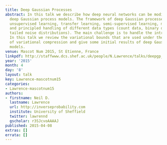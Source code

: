 ```yaml
---
title: Deep Gaussian Processes
abstract: In this talk we describe how deep neural networks can be modified to produce
  deep Gaussian process models. The framework of deep Gaussian processes allow for
  unsupervised learning, transfer learning, semi-supervised learning, multi-task learning
  and principled handling of different data types (count data, binary data, heavy
  tailed noise distributions). The main challenge is to handle the intractabilities.
  In this talk we review the variational bounds that are used under the framework
  of variational compression and give some initial results of deep Gaussian process
  models.
venue: Mascot Num 2015, St Etienne, France
linkpdf: http://staffwww.dcs.shef.ac.uk/people/N.Lawrence/talks/deepgp_mascotnum15.pdf
year: '2015'
month: 4
day: '8'
layout: talk
key: Lawrence-mascotnum15
categories:
- Lawrence-mascotnum15
authors:
- firstname: Neil D.
  lastname: Lawrence
  url: http://inverseprobability.com
  institute: University of Sheffield
  twitter: lawrennd
  gscholar: r3SJcvoAAAAJ
published: 2015-04-08
extras: []
errata: []
---
```

